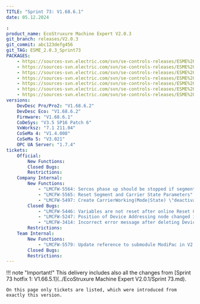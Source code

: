 ```yaml
---
TITLE: "Sprint 73: V1.68.6.1"
date: 05.12.2024

:
product_name: EcoStruxure Machine Expert V2.0.3
git_branch: releases/V2.0.3
git_commit: abc123defg456
git_TAG: ESME_2.0.3_Sprint73
PACKAGES: 
    - https://sources-svn.electric.com/svn/se-controls-releases/ESME%20V2.0.3/ESME%20V2.0.3_Release/Sprint%2073/LMC_Pro2_1.68.6.1_21.9.8.1226.seco
    - https://sources-svn.electric.com/svn/se-controls-releases/ESME%20V2.0.3/ESME%20V2.0.3_Release/Sprint%2073/LMC_Pro_1.68.6.1_21.9.8.1221.seco
    - https://sources-svn.electric.com/svn/se-controls-releases/ESME%20V2.0.3/ESME%20V2.0.3_Release/Sprint%2073/LMC_Eco_1.68.6.1_21.9.8.1223.seco
    - https://sources-svn.electric.com/svn/se-controls-releases/ESME%20V2.0.3/ESME%20V2.0.3_Release/Sprint%2073/AddonMulticarrier_1.66.1.1_21.9.8.1227.seco
    - https://sources-svn.electric.com/svn/se-controls-releases/ESME%20V2.0.3/ESME%20V2.0.3_Release/Sprint%2073/SercosDevice_TM5CSLC100FS_1.66.0.2_21.07.01.257.seco
    - https://sources-svn.electric.com/svn/se-controls-releases/ESME%20V2.0.3/ESME%20V2.0.3_Release/Sprint%2073/SercosDevice_TM5CSLC200FS_1.66.0.2_21.07.01.257.seco
    - https://sources-svn.electric.com/svn/se-controls-releases/ESME%20V2.0.3/ESME%20V2.0.3_Release/Sprint%2073/SercosDevice_TM5NS31_1.66.0.2_21.07.01.279.seco
versions:
    DevDesc Pro/Pro2: "V1.68.6.2"
    DevDesc Eco: "V1.68.6.2"
    Firmware: "V1.68.6.1"
    CoDeSys: "V3.5 SP16 Patch 6"
    VxWorksz: "7.1 211.04"
    CoSeMa 4: "V1.4.008"
    CoSeMa 5: "V3.021"
    OPC UA Server: "1.7.4"
tickets:
    Official:
        New Functions:
        Closed Bugs:
        Restrictions:
    Company Internal:
        New Functions:
            - "LMCFW-5564: Sercos phase up should be stopped if segment geometry does not fit"
            - "LMCFW-5565: Reset Segment and Carrier State Parameters"
            - "LMCFW-5497: Create CarrierWorking(Mode|State) \"deactivated\""
        Closed Bugs:
            - "LMCFW-5446: Variables are not reset after online Reset Cold"
            - "LMCFW-5247: Position of Device Addressing node changed in Classic perspective"
            - "LMCFW-3414: Incorrect error message after deleting Device Adressing"
        Restrictions:
    Team Internal:
        New Functions:
            - "LMCFW-5579: Update reference to submodule ModiPac in V2.0.3"
        Closed Bugs:
        Restrictions:
---
```


!!! note "Important!"
    This delivery includes also all the changes from [Sprint 73 hotfix 1: V1.66.5.1](../EcoStruxure Machine Expert V2.0.1/Sprint 73.md).

    On this page only tickets are listed, which were introduced from exactly this version.
